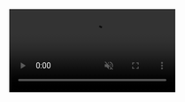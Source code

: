 <video autoplay loop muted playsinline controls="controls" style="max-width: 550px;">
    <source src="./assets/video-mockup.mp4" type="video/mp4">
    Your browser does not support the video tag.
</video>
